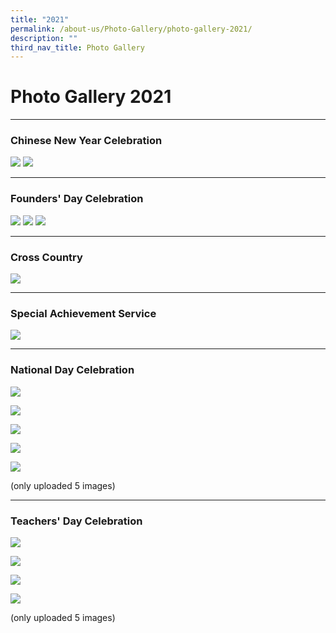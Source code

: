 ```yaml
---
title: "2021"
permalink: /about-us/Photo-Gallery/photo-gallery-2021/
description: ""
third_nav_title: Photo Gallery
---
```

# **Photo Gallery 2021**

------------------------------------------------------------------------
### Chinese New Year Celebration

![](/images/photo%20gallery%202021-1.jpg)
![](/images/photo%20gallery%202021-2.jpg)

-----------------------------------------------------------------------
### Founders' Day Celebration 

![](/images/photo%20gallery%202021-3.jpg)
![](/images/photo%20gallery%202021-4.jpg)
![](/images/photo%20gallery%202021-5.jpg)

-----------------------------------------------------------------------
### Cross Country

![](/images/photo%20gallery%202021-6.jpg)

-----------------------------------------------------------------------
###  Special Achievement Service

![](/images/photo%20gallery%202021-7.jpg)

----------------------------------------------------------------------

### National Day Celebration

![](/images/WhatsApp-Image-2021-08-06.jpeg)

![](/images/WhatsApp-Image-2021-08-06-1.jpeg)

![](/images/WhatsApp-Image-2021-08-06-2.jpeg)

![](/images/WhatsApp-Image-2021-08-06-4.jpeg)

![](/images/IMG_1054-1024x683.jpg)

(only uploaded 5 images)

----------------------------------------------------------------------

### Teachers' Day Celebration

![](/images/teachersday-1.jpg)

![](/images/teachersday-2.jpg)

![](/images/teachersday-3.jpg)

![](/images/teachersday-4.jpg)

(only uploaded 5 images)
